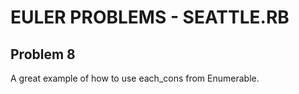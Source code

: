 EULER PROBLEMS - SEATTLE.RB
===========================

Problem 8
---------

A great example of how to use each_cons from Enumerable.

